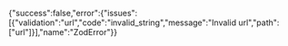 {"success":false,"error":{"issues":[{"validation":"url","code":"invalid_string","message":"Invalid url","path":["url"]}],"name":"ZodError"}}